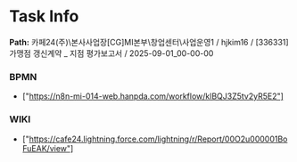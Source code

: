# Task Info

**Path:** 카페24(주)\본사사업장\[CG]MI본부\창업센터\사업운영1 / hjkim16 / [336331] 가맹점 갱신계약 _ 지점 평가보고서 / 2025-09-01_00-00-00

### BPMN
- ["https://n8n-mi-014-web.hanpda.com/workflow/klBQJ3Z5tv2yR5E2"]

### WIKI
- ["https://cafe24.lightning.force.com/lightning/r/Report/00O2u000001BoFuEAK/view"]

